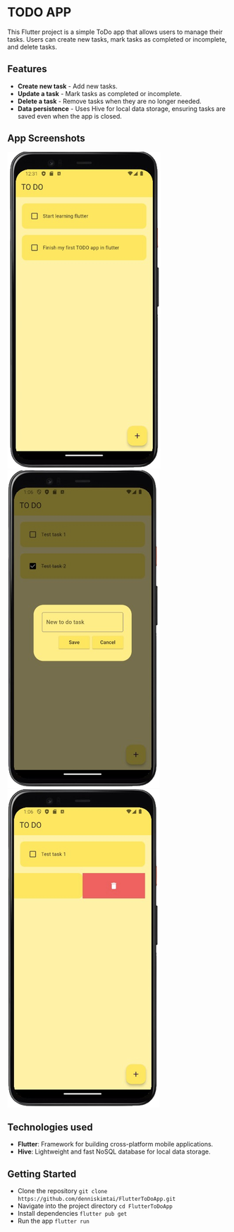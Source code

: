 # TODO APP

This Flutter project is a simple ToDo app that allows users to manage their tasks. Users can create new tasks, mark tasks as completed or incomplete, and delete tasks.

## Features
- **Create new task** - Add new tasks.
- **Update a task** - Mark tasks as completed or incomplete.
- **Delete a task** - Remove tasks when they are no longer needed.
- **Data persistence** - Uses Hive for local data storage, ensuring tasks are saved even when the app is closed.

## App Screenshots
![Home page screenshot](screenshots/home_page_sc.png)
![New task page screenshot](screenshots/new_task_sc.png)
![Delete task page screenshot](screenshots/delete_task_sc.png)

## Technologies used
- **Flutter**: Framework for building cross-platform mobile applications.
- **Hive**: Lightweight and fast NoSQL database for local data storage.

## Getting Started

- Clone the repository `git clone https://github.com/denniskimtai/FlutterToDoApp.git`
- Navigate into the project directory `cd FlutterToDoApp`
- Install dependencies `flutter pub get`
- Run the app `flutter run`
